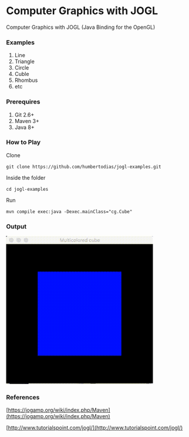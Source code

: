 # Computer Graphics with JOGL

Computer Graphics with JOGL (Java Binding for the OpenGL)

### Examples
1. Line
2. Triangle
3. Circle
4. Cuble
5. Rhombus
6. etc


### Prerequires

1. Git 2.6+
2. Maven 3+
3. Java 8+


### How to Play

Clone

```
git clone https://github.com/humbertodias/jogl-examples.git
```

Inside the folder

```
cd jogl-examples
```

Run

```
mvn compile exec:java -Dexec.mainClass="cg.Cube"
```


### Output
![Preview](doc/cube.gif)

### References

[https://jogamp.org/wiki/index.php/Maven](https://jogamp.org/wiki/index.php/Maven)

[http://www.tutorialspoint.com/jogl/](http://www.tutorialspoint.com/jogl/)
